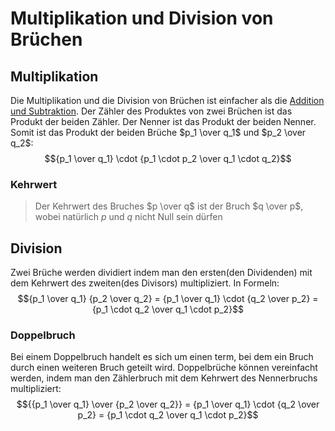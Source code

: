 # Multiplikation und Division von Brüchen
## Multiplikation
Die Multiplikation und die Division von Brüchen ist einfacher als die [Addition und Subtraktion](Addition%20und%20Subtraktion%20von%20Brüchen.md). Der Zähler des Produktes von zwei Brüchen ist das Produkt der beiden Zähler. Der Nenner ist das Produkt der beiden Nenner. Somit ist das Produkt der beiden Brüche $p_1 \over q_1$ und $p_2 \over q_2$: $${p_1 \over q_1} \cdot {p_1 \cdot p_2 \over q_1 \cdot q_2}$$
### Kehrwert
> Der Kehrwert des Bruches $p \over q$ ist der Bruch $q \over p$, wobei natürlich $p$ und $q$ nicht Null sein dürfen

## Division
Zwei Brüche werden dividiert indem man den ersten(den Dividenden) mit dem Kehrwert des zweiten(des Divisors) multipliziert. In Formeln:
$${p_1 \over q_1} {p_2 \over q_2} = {p_1 \over q_1} \cdot {q_2 \over p_2} = {p_1 \cdot q_2 \over q_1 \cdot p_2}$$

### Doppelbruch
Bei einem Doppelbruch handelt es sich um einen term, bei dem ein Bruch durch einen weiteren Bruch geteilt wird. Doppelbrüche können vereinfacht werden, indem man den Zählerbruch mit dem Kehrwert des Nennerbruchs multipliziert: $${{p_1 \over q_1} \over {p_2 \over q_2}} = {p_1 \over q_1} \cdot {q_2 \over p_2} = {p_1 \cdot q_2 \over q_1 \cdot p_2}$$